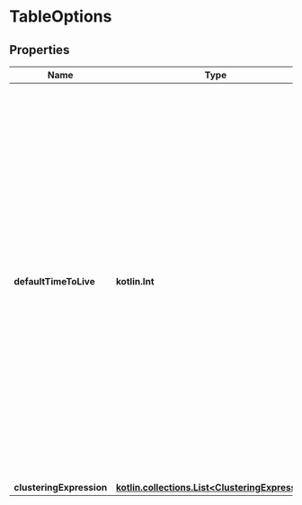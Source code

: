 
# TableOptions

## Properties
Name | Type | Description | Notes
------------ | ------------- | ------------- | -------------
**defaultTimeToLive** | **kotlin.Int** | Defines the Time To Live (TTL), which determines the time period (in seconds) to expire data. If the value is &gt;0, TTL is enabled for the entire table and an expiration timestamp is added to each column. The maximum value is 630720000 (20 years). A new TTL timestamp is calculated each time the data is updated and the row is removed after the data expires. |  [optional]
**clusteringExpression** | [**kotlin.collections.List&lt;ClusteringExpression&gt;**](ClusteringExpression.md) |  |  [optional]



